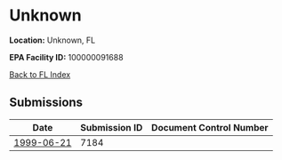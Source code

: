 # Unknown

**Location:** Unknown, FL

**EPA Facility ID:** 100000091688

[Back to FL Index](../../index.md)

## Submissions

| Date | Submission ID | Document Control Number |
|------|--------------|-------------------------|
| [1999-06-21](submissions/7184.md) | 7184 |  |
